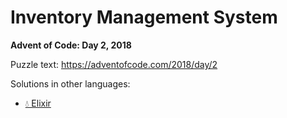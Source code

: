 # Inventory Management System

**Advent of Code: Day 2, 2018**

Puzzle text: <https://adventofcode.com/2018/day/2>

Solutions in other languages:

- [💧 Elixir](../../../elixir/lib/2018/02_inventory_management_system/README.md)

